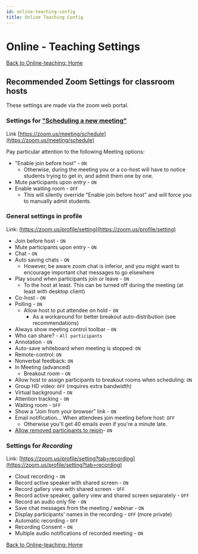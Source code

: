 ```yaml
---
id: online-teaching-config
title: Online Teaching Config
---
```


# Online - Teaching Settings

[Back to Online-teaching: Home](online-teaching.md)

## Recommended Zoom Settings for classroom hosts

These settings are made via the zoom web portal.

### Settings for ["Scheduling a new meeting"](https://zoom.us/meeting/schedule)

Link [https://zoom.us/meeting/schedule](https://zoom.us/meeting/schedule)

Pay particular attention to the following Meeting options:

* "Enable join before host" - `ON`
  * Otherwise, during the meeting you or a co-host will have to notice students trying to get in, and admit them one by one.
* Mute participants upon entry - `ON`
* Enable waiting room - `OFF`
  * This will silently override "Enable join before host" and will force you to manually admit students.

### General settings in profile

Link: [https://zoom.us/profile/setting](https://zoom.us/profile/setting)

* Join before host - `ON`
* Mute participants upon entry - `ON`
* Chat - `ON`
* Auto saving chats - `ON`
  * However, be aware zoom chat is inferior, and you might want to encourage important chat messages to go elsewhere
* Play sound when participants join or leave - `ON`
  * To the host at least. This can be turned off during the meeting \(at least with desktop client\)
* Co-host - `ON`
* Polling - `ON`
  * Allow host to put attendee on hold - `ON`
    * As a workaround for better breakout auto-distribution \(see recommendations\)
* Always show meeting control toolbar - `ON`
* Who can share? - `All participants`
* Annotation - `ON`
* Auto-save whiteboard when meeting is stopped: `ON`
* Remote-control: `ON`
* Nonverbal feedback: `ON`
* In Meeting \(advanced\)
  * Breakout room - `ON`
* Allow host to assign participants to breakout rooms when scheduling: `ON`
* Group HD video: `OFF` \(requires extra bandwidth\)
* Virtual background - `ON`
* Attention tracking - `ON`
* Waiting room - `OFF`
* Show a "Join from your browser" link - `ON`
* Email notification... When attendees join meeting before host: `OFF`
  * Otherwise you'll get 40 emails even if you're a minute late.
* [Allow removed participants to rejoin](https://support.zoom.us/hc/en-us/articles/360021851371-Allowing-Removed-Participants-or-Panelists-to-Rejoin)- `ON`

### Settings for _Recording_

Link: [https://zoom.us/profile/setting?tab=recording](https://zoom.us/profile/setting?tab=recording)

* Cloud recording - `ON`
* Record active speaker with shared screen - `ON`
* Record gallery view with shared screen - `OFF`
* Record active speaker, gallery view and shared screen separately - `OFF`
* Record an audio only file - `ON`
* Save chat messages from the meeting / webinar - `ON`
* Display participants' names in the recording - `OFF` \(more private\)
* Automatic recording - `OFF`
* Recording Consent - `ON`
* Multiple audio notifications of recorded meeting - `ON`

[Back to Online-teaching: Home](online-teaching.md)

